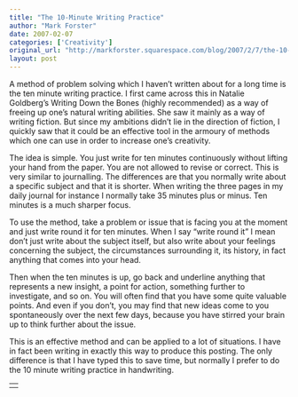```yaml
---
title: "The 10-Minute Writing Practice"
author: "Mark Forster"
date: 2007-02-07
categories: ['Creativity']
original_url: "http://markforster.squarespace.com/blog/2007/2/7/the-10-minute-writing-practice.html"
layout: post
---
```


A method of problem solving which I haven’t written about for a long time is the ten minute writing practice. I first came across this in Natalie Goldberg’s Writing Down the Bones (highly recommended) as a way of freeing up one’s natural writing abilities. She saw it mainly as a way of writing fiction. But since my ambitions didn’t lie in the direction of fiction, I quickly saw that it could be an effective tool in the armoury of methods which one can use in order to increase one’s creativity.

The idea is simple. You just write for ten minutes continuously without lifting your hand from the paper. You are not allowed to revise or correct. This is very similar to journalling. The differences are that you normally write about a specific subject and that it is shorter. When writing the three pages in my daily journal for instance I normally take 35 minutes plus or minus. Ten minutes is a much sharper focus.

To use the method, take a problem or issue that is facing you at the moment and just write round it for ten minutes. When I say “write round it” I mean don’t just write about the subject itself, but also write about your feelings concerning the subject, the circumstances surrounding it, its history, in fact anything that comes into your head.

Then when the ten minutes is up, go back and underline anything that represents a new insight, a point for action, something further to investigate, and so on. You will often find that you have some quite valuable points. And even if you don’t, you may find that new ideas come to you spontaneously over the next few days, because you have stirred your brain up to think further about the issue.

This is an effective method and can be applied to a lot of situations. I have in fact been writing in exactly this way to produce this posting. The only difference is that I have typed this to save time, but normally I prefer to do the 10 minute writing practice in handwriting.

|  |
| --- |
|  |
